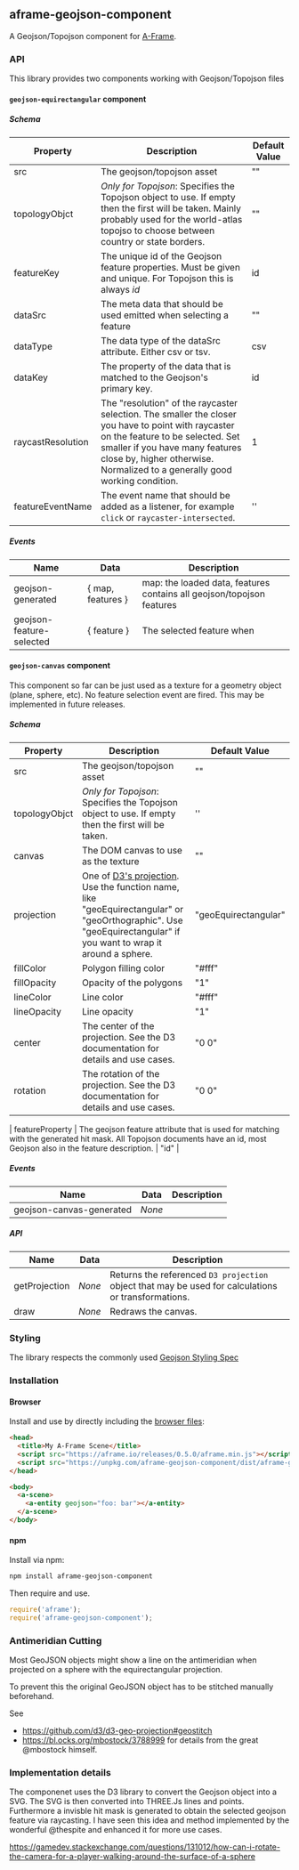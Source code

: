 ## aframe-geojson-component

A Geojson/Topojson component for [A-Frame](https://aframe.io).

### API

This library provides two components working with Geojson/Topojson files

#### `geojson-equirectangular` component

##### Schema
| Property | Description | Default Value |
| -------- | ----------- | ------------- |
| src | The geojson/topojson asset | "" |
| topologyObjct | *Only for Topojson*: Specifies the Topojson object to use. If empty then the first will be taken. Mainly probably used for the world-atlas topojso to choose between country or state borders. | "" |
| featureKey | The unique id of the Geojson feature properties. Must be given and unique. For Topojson this is always _id_ | id |
| dataSrc | The meta data that should be used emitted when selecting a feature | "" |
| dataType | The data type of the dataSrc attribute. Either csv or tsv. | csv |
| dataKey | The property of the data that is matched to the Geojson's primary key. | id |
| raycastResolution | The "resolution" of the raycaster selection. The smaller the closer you have to point with raycaster on the feature to be selected. Set smaller if you have many features close by, higher otherwise. Normalized to a generally good working condition. | 1 |
| featureEventName | The event name that should be added as a listener, for example `click` or `raycaster-intersected`. | '' |

##### Events
| Name | Data | Description |
| -------- | ----------- | ------------- |
| geojson-generated | { map, features }| map: the loaded data, features contains all geojson/topojson features|
| geojson-feature-selected | { feature }| The selected feature when  |

#### `geojson-canvas` component

This component so far can be just used as a texture for a geometry object (plane, sphere, etc). No feature selection event are fired. This may be implemented in future releases.

##### Schema
| Property | Description | Default Value |
| -------- | ----------- | ------------- |
| src | The geojson/topojson asset | "" |
| topologyObjct | *Only for Topojson*: Specifies the Topojson object to use. If empty then the first will be taken. | '' |
| canvas | The DOM canvas to use as the texture | "" |
| projection | One of [D3's projection](https://github.com/d3/d3-geo/blob/master/README.md#projections). Use the function name, like "geoEquirectangular" or "geoOrthographic". Use "geoEquirectangular" if you want to wrap it around a sphere. | "geoEquirectangular" |
| fillColor | Polygon filling color | "#fff" |
| fillOpacity | Opacity of the polygons | "1" |
| lineColor | Line color | "#fff" |
| lineOpacity | Line opacity | "1" |
| center | The center of the projection. See the D3 documentation for details and use cases. | "0 0" |
| rotation | The rotation of the projection. See the D3 documentation for details and use cases. | "0 0" |



| featureProperty | The geojson feature attribute that is used for matching with the generated hit mask. All Topojson documents have an id, most Geojson also in the feature description.  | "id" |


##### Events
| Name | Data | Description |
| -------- | ----------- | ------------- |
| geojson-canvas-generated | _None_| |


##### API
| Name | Data | Description |
| -------- | ----------- | ------------- |
| getProjection | _None_| Returns the referenced `D3 projection` object that may be used for calculations or transformations. |
| draw | _None_| Redraws the canvas. |

### Styling
The library respects the commonly used [Geojson Styling Spec](https://github.com/mapbox/simplestyle-spec)

### Installation

#### Browser

Install and use by directly including the [browser files](dist):

```html
<head>
  <title>My A-Frame Scene</title>
  <script src="https://aframe.io/releases/0.5.0/aframe.min.js"></script>
  <script src="https://unpkg.com/aframe-geojson-component/dist/aframe-geojson-component.min.js"></script>
</head>

<body>
  <a-scene>
    <a-entity geojson="foo: bar"></a-entity>
  </a-scene>
</body>
```

<!-- If component is accepted to the Registry, uncomment this. -->
<!--
Or with [angle](https://npmjs.com/package/angle/), you can install the proper
version of the component straight into your HTML file, respective to your
version of A-Frame:

```sh
angle install aframe-geojson-component
```
-->

#### npm

Install via npm:

```bash
npm install aframe-geojson-component
```

Then require and use.

```js
require('aframe');
require('aframe-geojson-component');
```

### Antimeridian Cutting
Most GeoJSON objects might show a line on the antimeridian when projected on a sphere with the equirectangular projection.

To prevent this the original GeoJSON object has to be stitched manually beforehand.

See
* https://github.com/d3/d3-geo-projection#geostitch
* https://bl.ocks.org/mbostock/3788999
for details from the great @mbostock himself.


### Implementation details
The componenet uses the D3 library to convert the Geojson object into a SVG.
The SVG is then converted into THREE.Js lines and points. Furthermore a invisble hit mask is generated to obtain the selected geojson feature via raycasting.
I have seen this idea and method implemented by the wonderful @thespite and enhanced it for more use cases.



https://gamedev.stackexchange.com/questions/131012/how-can-i-rotate-the-camera-for-a-player-walking-around-the-surface-of-a-sphere
